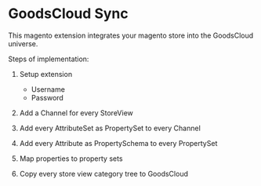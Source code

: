 # GoodsCloud Sync

This magento extension integrates your magento store into the GoodsCloud universe.

Steps of implementation:

1. Setup extension
    - Username
    - Password
    
2. Add a Channel for every StoreView
3. Add every AttributeSet as PropertySet to every Channel
4. Add every Attribute as PropertySchema to every PropertySet
5. Map properties to property sets
6. Copy every store view category tree to GoodsCloud

